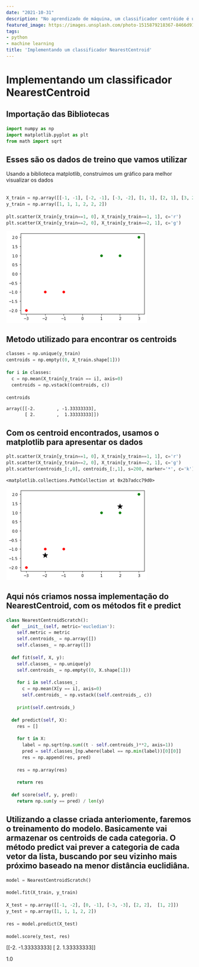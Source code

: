 ```yaml
---
date: "2021-10-31"
description: "No aprendizado de máquina, um classificador centróide é um modelo de classificação que atribui às observações o rótulo da classe de amostras de treinamento cuja média está mais próxima da observação"
featured_image: https://images.unsplash.com/photo-1515879218367-8466d910aaa4?ixid=MnwxMjA3fDB8MHxwaG90by1wYWdlfHx8fGVufDB8fHx8&ixlib=rb-1.2.1&auto=format&fit=crop&w=1050&q=80
tags:
- python
- machine learning
title: 'Implementando um classificador NearestCentroid'
---
```


# Implementando um classificador NearestCentroid

## Importação das Bibliotecas


```python
import numpy as np
import matplotlib.pyplot as plt
from math import sqrt
```

## Esses são os dados de treino que vamos utilizar

Usando a biblioteca matplotlib, construimos um gráfico para melhor visualizar os dados


```python

X_train = np.array([[-1, -1], [-2, -1], [-3, -2], [1, 1], [2, 1], [3, 2]])
y_train = np.array([1, 1, 1, 2, 2, 2])

plt.scatter(X_train[y_train==1, 0], X_train[y_train==1, 1], c='r')
plt.scatter(X_train[y_train==2, 0], X_train[y_train==2, 1], c='g')
```




    
![png](output_4_1.png)
    


## Metodo utilizado para encontrar os centroids


```python
classes = np.unique(y_train)
centroids = np.empty((0, X_train.shape[1]))

for i in classes:
  c = np.mean(X_train[y_train == i], axis=0)
  centroids = np.vstack((centroids, c))
  
centroids
```




    array([[-2.        , -1.33333333],
           [ 2.        ,  1.33333333]])



## Com os centroid encontrados, usamos o matplotlib para apresentar os dados


```python
plt.scatter(X_train[y_train==1, 0], X_train[y_train==1, 1], c='r')
plt.scatter(X_train[y_train==2, 0], X_train[y_train==2, 1], c='g')
plt.scatter(centroids_[:,0], centroids_[:,1], s=200, marker='*', c='k')
```




    <matplotlib.collections.PathCollection at 0x2b7adcc79d0>




    
![png](output_8_1.png)
    


## Aqui nós criamos nossa implementação do NearestCentroid, com os métodos fit e predict


```python
class NearestCentroidScratch():
  def __init__(self, metric='eucledian'):
    self.metric = metric
    self.centroids_ = np.array([])
    self.classes_ = np.array([])
  
  def fit(self, X, y):
    self.classes_ = np.unique(y)
    self.centroids_ = np.empty((0, X.shape[1]))

    for i in self.classes_:
      c = np.mean(X[y == i], axis=0)
      self.centroids_ = np.vstack((self.centroids_, c))
    
    print(self.centroids_)

  def predict(self, X):
    res = []

    for t in X:
      label = np.sqrt(np.sum((t - self.centroids_)**2, axis=1))
      pred = self.classes_[np.where(label == np.min(label))[0][0]]
      res = np.append(res, pred)

    res = np.array(res)

    return res

  def score(self, y, pred):
    return np.sum(y == pred) / len(y)
```

## Utilizando a classe criada anteriomente, faremos o treinamento do modelo. Basicamente vai armazenar os centroids de cada categoria. O método predict vai prever a categoria de cada vetor da lista, buscando por seu vizinho mais próximo baseado na menor distância euclidiâna.


```python
model = NearestCentroidScratch()

model.fit(X_train, y_train)

X_test = np.array([[-1, -2], [0, -1], [-3, -3], [2, 2],  [1, 2]])
y_test = np.array([1, 1, 1, 2, 2])

res = model.predict(X_test)

model.score(y_test, res)
```

[[-2.         -1.33333333]
 [ 2.          1.33333333]]

1.0


